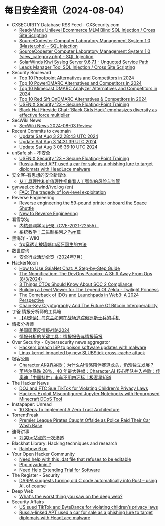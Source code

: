# 每日安全资讯（2024-08-04）

- CXSECURITY Database RSS Feed - CXSecurity.com
  - [ReadyMade Unilevel Ecommerce MLM Blind SQL Injection / Cross Site Scripting](https://cxsecurity.com/issue/WLB-2024080005)
  - [SourceCodester Computer Laboratory Management System 1.0 (Master.php) - SQL Injection](https://cxsecurity.com/issue/WLB-2024080004)
  - [SourceCodester Computer Laboratory Management System 1.0 (view_category.php) - SQL Injection](https://cxsecurity.com/issue/WLB-2024080003)
  - [SolarWinds Kiwi Syslog Server 9.6.7.1 - Unquoted Service Path](https://cxsecurity.com/issue/WLB-2024080002)
  - [Leads Manager Tool SQL Injection / Cross Site Scripting](https://cxsecurity.com/issue/WLB-2024080001)
- Security Boulevard
  - [Top 10 Proofpoint Alternatives and Competitors in 2024](https://securityboulevard.com/2024/08/top-10-proofpoint-alternatives-and-competitors-in-2024/)
  - [Top 10 PowerDMARC Alternatives and Competitors in 2024](https://securityboulevard.com/2024/08/top-10-powerdmarc-alternatives-and-competitors-in-2024/)
  - [Top 10 Mimecast DMARC Analyzer Alternatives and Competitors in 2024](https://securityboulevard.com/2024/08/top-10-mimecast-dmarc-analyzer-alternatives-and-competitors-in-2024/)
  - [Top 10 Red Sift OnDMARC Alternatives & Competitors in 2024](https://securityboulevard.com/2024/08/top-10-red-sift-ondmarc-alternatives-competitors-in-2024/)
  - [USENIX Security ’23 – Secure Floating-Point Training](https://securityboulevard.com/2024/08/usenix-security-23-secure-floating-point-training/)
  - [Black Hat Fireside Chat: ‘Black Girls Hack’ emphasizes diversity as effective force multiplier](https://securityboulevard.com/2024/08/black-hat-fireside-chat-black-girls-hack-emphasizes-diversity-as-effective-force-multiplier/)
- SecWiki News
  - [SecWiki News 2024-08-03 Review](http://www.sec-wiki.com/?2024-08-03)
- Recent Commits to cve:main
  - [Update Sat Aug  3 22:28:43 UTC 2024](https://github.com/trickest/cve/commit/c74aa7739d41f1137e2ec1af89637d7a67e2ad27)
  - [Update Sat Aug  3 14:31:39 UTC 2024](https://github.com/trickest/cve/commit/21143567eb9f4e01dc0c49f6aff0828718f81ef7)
  - [Update Sat Aug  3 06:36:10 UTC 2024](https://github.com/trickest/cve/commit/75b3c7150ea6d1d914f61c42c561f4debff954f6)
- unSafe.sh - 不安全
  - [USENIX Security ’23 – Secure Floating-Point Training](https://buaq.net/go-254124.html)
  - [Russia-linked APT used a car for sale as a phishing lure to target diplomats with HeadLace malware](https://buaq.net/go-254116.html)
- 安全客-有思想的安全新媒体
  - [从工具理性和价值理性视角看人工智能的风险与监管](https://www.anquanke.com/post/id/298752)
- gynvael.coldwind//vx.log (en)
  - [FAQ: The tragedy of low-level exploitation](https://gynvael.coldwind.pl/?id=791)
- Reverse Engineering
  - [Reverse engineering the 59-pound printer onboard the Space Shuttle](https://www.reddit.com/r/ReverseEngineering/comments/1ej9o3r/reverse_engineering_the_59pound_printer_onboard/)
  - [New to Reverse Engineering](https://www.reddit.com/r/ReverseEngineering/comments/1ejeq86/new_to_reverse_engineering/)
- 看雪学苑
  - [内核漏洞学习记录（CVE-2021-22555）](https://mp.weixin.qq.com/s?__biz=MjM5NTc2MDYxMw==&mid=2458565629&idx=1&sn=f07b4983ee9378e3146d939c02c51bd7&chksm=b18d8b7786fa0261a9685c18bcc980819b8524e61e75ea1af315b5b383bde56947b61658691e&scene=58&subscene=0#rd)
  - [系统教学！二进制系列之Pwn篇](https://mp.weixin.qq.com/s?__biz=MjM5NTc2MDYxMw==&mid=2458565629&idx=2&sn=4f89f836c97e2897837bfdc2c3d8d92d&chksm=b18d8b7786fa0261b92ae0d6f4ddc4d2f719228aead0e4db1b462ed720e0c3bb3ed7d4441adb&scene=58&subscene=0#rd)
- 黑海洋 - WIKI
  - [frp穿透让被墙端口起死回生的方法](https://www.upx8.com/4249)
- 数世咨询
  - [安全行业活动全览（2024年7月）](https://mp.weixin.qq.com/s?__biz=MzkxNzA3MTgyNg==&mid=2247514515&idx=1&sn=5a5b1f432c7bce3bf2abee4a1a6e8819&chksm=c144cb2ef63342381a1b3adf9e2408a554a693079ff8d1e153fc467eae0701b74b8aa5f8a041&scene=58&subscene=0#rd)
- HackerNoon
  - [How to Use GaiaNet Chat: A Step-by-Step Guide](https://hackernoon.com/how-to-use-gaianet-chat-a-step-by-step-guide?source=rss)
  - [The Noonification: The DevOps Paradox: A Shift Away From Ops  (8/3/2024)](https://hackernoon.com/8-3-2024-noonification?source=rss)
  - [3 Things CTOs Should Know About SOC 2 Compliance](https://hackernoon.com/3-things-ctos-should-know-about-soc-2-compliance?source=rss)
  - [Building a Level Viewer for The Legend Of Zelda - Twilight Princess](https://hackernoon.com/building-a-level-viewer-for-the-legend-of-zelda-twilight-princess?source=rss)
  - [The Comeback of IDOs and Launchpads in Web3: A 2024 Perspective](https://hackernoon.com/the-comeback-of-idos-and-launchpads-in-web3-a-2024-perspective?source=rss)
  - [Chain-Key Cryptography And The Future Of Bitcoin Interoperability](https://hackernoon.com/chain-key-cryptography-and-the-future-of-bitcoin-interoperability?source=rss)
- 丁爸 情报分析师的工具箱
  - [【AI速读】乌克兰如何在战场追踪俄罗斯士兵的手机](https://mp.weixin.qq.com/s?__biz=MzI2MTE0NTE3Mw==&mid=2651145453&idx=1&sn=9ce6da20fc2c40e4d299e9fbde939331&chksm=f1af33d7c6d8bac1b7e295f9e1d223f6ee0d7c64f02ea8c52226fd3d32ef28839249e3ed7452&scene=58&subscene=0#rd)
- 情报分析师
  - [美国国家反情报战略2024](https://mp.weixin.qq.com/s?__biz=MzA3Mjc1MTkwOA==&mid=2650553650&idx=1&sn=d165ee6d5ba20a228e3f117d74da025b&chksm=87111379b0669a6fd0f80f641dccec035b586188b1fa5580c2519deed5404439cd1f70b62683&scene=58&subscene=0#rd)
  - [情报分析的关键工具：情报报告与情报简报](https://mp.weixin.qq.com/s?__biz=MzA3Mjc1MTkwOA==&mid=2650553650&idx=2&sn=cc58fa29991dd355e13de13ab61b484e&chksm=87111379b0669a6f77a7bacf8965f95b8dd909e390f1d4bed4f442d50aaa569ebf46b1ea280b&scene=58&subscene=0#rd)
- Over Security - Cybersecurity news aggregator
  - [Hackers breach ISP to poison software updates with malware](https://www.bleepingcomputer.com/news/security/hackers-breach-isp-to-poison-software-updates-with-malware/)
  - [Linux kernel impacted by new SLUBStick cross-cache attack](https://www.bleepingcomputer.com/news/security/linux-kernel-impacted-by-new-slubstick-cross-cache-attack/)
- 极客公园
  - [Character.AI投靠谷歌：为什么AI情感陪伴赛道龙头，仍难独立发展？](https://mp.weixin.qq.com/s?__biz=MTMwNDMwODQ0MQ==&mid=2653049565&idx=1&sn=ff47399dd20d709c20c4ef9b99494576&chksm=7e572f6b4920a67db89483816caeb5f799595b8bb57f0afc3888494207510411b1e7cb78ec9c&scene=58&subscene=0#rd)
  - [英特尔暴跌 28%，40 年最大跌幅；Character.AI 核心团队并入谷歌；传奥迪「中国特供」电车不用四环标｜极客早知道](https://mp.weixin.qq.com/s?__biz=MTMwNDMwODQ0MQ==&mid=2653049519&idx=1&sn=9556f3488c0670854c843bdeb20f07a0&chksm=7e572f194920a60f0df0565fd66e9a7e2ce57376d9d78ab6ecd4629d0e5760e8f05fb64c96e8&scene=58&subscene=0#rd)
- The Hacker News
  - [DOJ and FTC Sue TikTok for Violating Children's Privacy Laws](https://thehackernews.com/2024/08/doj-and-ftc-sue-tiktok-for-violating.html)
  - [Hackers Exploit Misconfigured Jupyter Notebooks with Repurposed Minecraft DDoS Tool](https://thehackernews.com/2024/08/hackers-exploit-misconfigured-jupyter.html)
- Instapaper: Unread
  - [10 Steps To Implement A Zero Trust Architecture](https://www.sans.org/blog/10-steps-to-implement-a-zero-trust-architecture/)
- TorrentFreak
  - [Premier League Pirates Caught Offside as Police Raid Their Car Wash Base](https://torrentfreak.com/premier-league-pirates-caught-offside-as-police-raid-car-wash-base-240803/)
- 迪哥讲事
  - [对某bc站点的一次渗透](https://mp.weixin.qq.com/s?__biz=MzIzMTIzNTM0MA==&mid=2247495451&idx=1&sn=d6ac8648b6c2329dc5e8b8acadc9149e&chksm=e8a5e578dfd26c6e0f6486bd673ab3b3b85293db073c16eb07562f94f0417b3f016c316bb95f&scene=58&subscene=0#rd)
- Blackhat Library: Hacking techniques and research
  - [Rainbow 6 pc](https://www.reddit.com/r/blackhat/comments/1ejeb05/rainbow_6_pc/)
- Your Open Hacker Community
  - [Need help with this .dat file that refuses to be editable](https://www.reddit.com/r/HowToHack/comments/1ej6ugq/need_help_with_this_dat_file_that_refuses_to_be/)
  - [Php myadmin ?](https://www.reddit.com/r/HowToHack/comments/1ejgok5/php_myadmin/)
  - [Need Help Extending Trial for Software](https://www.reddit.com/r/HowToHack/comments/1eits98/need_help_extending_trial_for_software/)
- The Register - Security
  - [DARPA suggests turning old C code automatically into Rust – using AI, of course](https://go.theregister.com/feed/www.theregister.com/2024/08/03/darpa_c_to_rust/)
- Deep Web
  - [What's the worst thing you saw on the deep web?](https://www.reddit.com/r/deepweb/comments/1eiurrx/whats_the_worst_thing_you_saw_on_the_deep_web/)
- Security Affairs
  - [US sued TikTok and ByteDance for violating children’s privacy laws](https://securityaffairs.com/166512/laws-and-regulations/us-doj-sued-tiktok.html)
  - [Russia-linked APT used a car for sale as a phishing lure to target diplomats with HeadLace malware](https://securityaffairs.com/166496/apt/russia-apt-headlace-malware.html)
